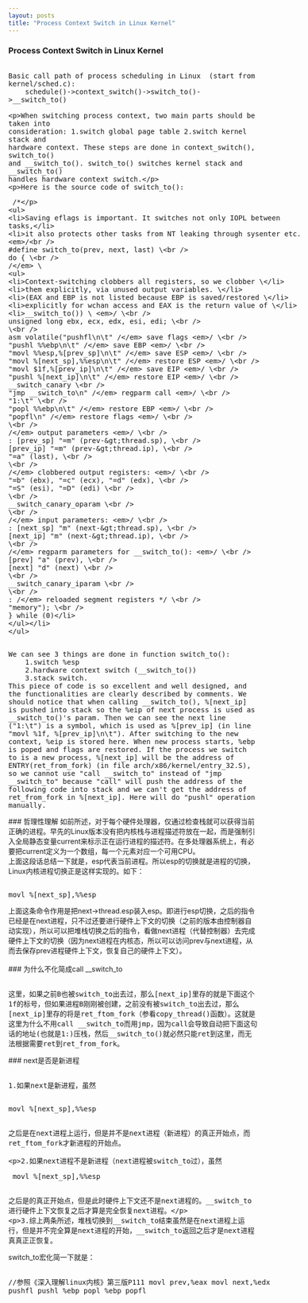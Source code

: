 ```yaml
---
layout: posts
title: "Process Context Switch in Linux Kernel"
---
```


### Process Context Switch in Linux Kernel
<xmp style="white-space: pre-wrap; word-wrap: break-word; font-size: 14px;">
Basic call path of process scheduling in Linux  (start from kernel/sched.c):
    schedule()->context_switch()->switch_to()->__switch_to()
 
When switching process context, two main parts should be taken into consideration:
	1.switch global page table 
	2.switch kernel stack and hardware context.
These steps are done in context_switch(), switch_to() and __switch_to(). switch_to() switches kernel stack and __switch_to() handles hardware context switch.
 
Here is the source code of switch_to():
</xmp>
<xmp class="prettyprint linenums">
/* 
* Saving eflags is important. It switches not only IOPL between tasks, 
* it also protects other tasks from NT leaking through sysenter etc. 
*/  
#define switch_to(prev, next, last)                    \  
do {                                    \  
    /*                                \ 
     * Context-switching clobbers all registers, so we clobber    \ 
     * them explicitly, via unused output variables.        \ 
     * (EAX and EBP is not listed because EBP is saved/restored    \ 
     * explicitly for wchan access and EAX is the return value of    \ 
     * __switch_to())                        \ 
     */                                \  
    unsigned long ebx, ecx, edx, esi, edi;                \  
                                    \  
    asm volatile("pushfl\n\t"        /* save    flags */    \  
             "pushl %%ebp\n\t"        /* save    EBP   */    \  
             "movl %%esp,%[prev_sp]\n\t"    /* save    ESP   */ \  
             "movl %[next_sp],%%esp\n\t"    /* restore ESP   */ \  
             "movl $1f,%[prev_ip]\n\t"    /* save    EIP   */    \  
             "pushl %[next_ip]\n\t"    /* restore EIP   */    \  
             __switch_canary                    \  
             "jmp __switch_to\n"    /* regparm call  */    \  
             "1:\t"                        \  
             "popl %%ebp\n\t"        /* restore EBP   */    \  
             "popfl\n"            /* restore flags */    \  
                                    \  
             /* output parameters */                \  
             : [prev_sp] "=m" (prev->thread.sp),        \  
               [prev_ip] "=m" (prev->thread.ip),        \  
               "=a" (last),                    \  
                                    \  
               /* clobbered output registers: */        \  
               "=b" (ebx), "=c" (ecx), "=d" (edx),        \  
               "=S" (esi), "=D" (edi)                \  
                                           \  
               __switch_canary_oparam                \  
                                    \  
               /* input parameters: */                \  
             : [next_sp]  "m" (next->thread.sp),        \  
               [next_ip]  "m" (next->thread.ip),        \  
                                           \  
               /* regparm parameters for __switch_to(): */    \  
               [prev]     "a" (prev),                \  
               [next]     "d" (next)                \  
                                    \  
               __switch_canary_iparam                \  
                                    \  
             : /* reloaded segment registers */            \  
            "memory");                    \  
} while (0)
</xmp>
<xmp style="white-space: pre-wrap; word-wrap: break-word; font-size: 14px;">
We can see 3 things are done in function switch_to(): 
	1.switch %esp
	2.hardware context switch (__switch_to())
	3.stack switch. 
This piece of code is so excellent and well designed, and the functionalities are clearly described by comments. We should notice that when calling __switch_to(), %[next_ip] is pushed into stack so the %eip of next process is used as __switch_to()'s param. Then we can see the next line ("1:\t") is a symbol, which is used as %[prev_ip] (in line "movl %1f, %[prev_ip]\n\t"). After switching to the new context, %eip is stored here. When new process starts, %ebp is poped and flags are restored. If the process we switch to is a new process, %[next_ip] will be the address of ENTRY(ret_from_fork) (in file arch/x86/kernel/entry_32.S), so we cannot use "call __switch_to" instead of "jmp __switch_to" because "call" will push the address of the following code into stack and we can't get the address of ret_from_fork in %[next_ip]. Here will do "pushl" operation manually.
</xmp>
### 哲理性理解
如前所述，对于每个硬件处理器，仅通过检查栈就可以获得当前正确的进程。早先的Linux版本没有把内核栈与进程描述符放在一起，而是强制引入全局静态变量current来标示正在运行进程的描述符。在多处理器系统上，有必要把current定义为一个数组，每一个元素对应一个可用CPU。<br>
上面这段话总结一下就是，esp代表当前进程。所以esp的切换就是进程的切换，Linux内核进程切换正是这样实现的。如下：<br>
<xmp class="prettyprint linenums">
movl %[next_sp],%%esp
</xmp>
上面这条命令作用是把next->thread.esp装入esp。即进行esp切换，之后的指令已经是在next进程，只不过还要进行硬件上下文的切换（之前的版本由控制器自动实现），所以可以把堆栈切换之后的指令，看做next进程（代替控制器）去完成硬件上下文的切换（因为next进程在内核态，所以可以访问prev与next进程，从而去保存prev进程硬件上下文，恢复自己的硬件上下文）。<br><br>
### 为什么不化简成call __switch_to
<xmp style="white-space: pre-wrap; word-wrap: break-word; font-size: 14px;">
这里，如果之前B也被switch_to出去过，那么[next_ip]里存的就是下面这个1f的标号，但如果进程B刚刚被创建，之前没有被switch_to出去过，那么[next_ip]里存的将是ret_ftom_fork（参看copy_thread()函数）。这就是这里为什么不用call __switch_to而用jmp，因为call会导致自动把下面这句话的地址(也就是1:)压栈，然后__switch_to()就必然只能ret到这里，而无法根据需要ret到ret_from_fork。
</xmp>
### next是否是新进程
<xmp style="white-space: pre-wrap; word-wrap: break-word; font-size: 14px;">
1.如果next是新进程，虽然
</xmp>
<xmp class="prettyprint linenums">
movl %[next_sp],%%esp
</xmp>
<xmp style="white-space: pre-wrap; word-wrap: break-word; font-size: 14px;">
之后是在next进程上运行，但是并不是next进程（新进程）的真正开始点，而ret_ftom_fork才新进程的开始点。

2.如果next进程不是新进程（next进程被switch_to过），虽然
</xmp>
<xmp class="prettyprint linenums">
movl %[next_sp],%%esp
</xmp>
<xmp style="white-space: pre-wrap; word-wrap: break-word; font-size: 14px;">
之后是的真正开始点，但是此时硬件上下文还不是next进程的。__switch_to进行硬件上下文恢复之后才算是完全恢复next进程。

3.综上两条所述，堆栈切换到__switch_to结束虽然是在next进程上运行，但是并不完全算是next进程的开始，__switch_to返回之后才是next进程真真正正恢复。
</xmp>
switch_to宏化简一下就是：
<xmp class="prettyprint linenums">
	//参照《深入理解linux内核》第三版P111
	movl prev,%eax
	movl next,%edx
	pushfl
	pushl %ebp
	popl %ebp
	popfl
</xmp>